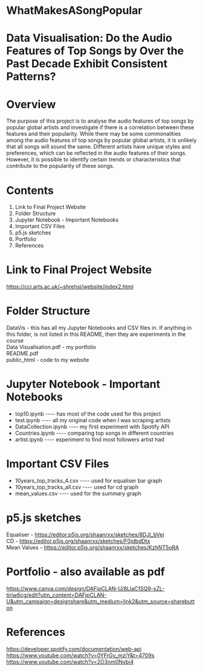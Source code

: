 # WhatMakesASongPopular

# Data Visualisation: Do the Audio Features of Top Songs by Over the Past Decade Exhibit Consistent Patterns?

# Overview 
The purpose of this project is to analyse the audio features of top songs by popular global artists and investigate if there is a correlation between these features and their popularity. While there may be some commonalities among the audio features of top songs by popular global artists, it is unlikely that all songs will sound the same. Different artists have unique styles and preferences, which can be reflected in the audio features of their songs. However, it is possible to identify certain trends or characteristics that contribute to the popularity of these songs.

# Contents
1. Link to Final Project Website <br>
2. Folder Structure  <br>
3. Jupyter Notebook - Important Notebooks   <br>
4. Important CSV Files  <br>
6. p5.js sketches  <br>
7. Portfolio  <br>
8. References  <br>

# Link to Final Project Website
https://cci.arts.ac.uk/~shrehsi/website/index2.html   <br>

# Folder Structure
DataVis - this has all my Jupyter Notebooks and CSV files in. If anything in this folder, is not listed in this README, then they are experiments in the course <br>
Data Visualisation.pdf - my portfolio <br>
README.pdf <br>
public_html - code to my website  <br>

# Jupyter Notebook - Important Notebooks
- top10.ipynb ---- has most of the code used for this project  <br>
- test.ipynb ---- all my original code when I was scraping artists  <br>
- DataCollection.ipynb ---- my first experiment with Spotify API  <br>
- Countries.ipynb ---- comparing top songs in different countries  <br>
- artist.ipynb ---- experiment to find most followers artist had  <br>

# Important CSV Files
- 10years_top_tracks_4.csv ---- used for equaliser bar graph  <br>
- 10years_top_tracks_all.csv ---- used for cd graph  <br>
- mean_values.csv ---- used for the summary graph  <br>

# p5.js sketches
Equaliser - https://editor.p5js.org/shaanrxx/sketches/8DJl_bVej  <br>
CD - https://editor.p5js.org/shaanrxx/sketches/F0jdbdDtx   <br>
Mean Values - https://editor.p5js.org/shaanrxx/sketches/KzhNT5oRA  <br>

# Portfolio - also available as pdf
https://www.canva.com/design/DAFjpCLAN-U/8LlaC1SQ9-sZL-tiriw6cg/edit?utm_content=DAFjpCLAN-U&utm_campaign=designshare&utm_medium=link2&utm_source=sharebutton <br>

# References
https://developer.spotify.com/documentation/web-api  <br>
https://www.youtube.com/watch?v=0YFrGy_mzjY&t=4709s  <br>
https://www.youtube.com/watch?v=2O3nm0Nvbi4  <br>
